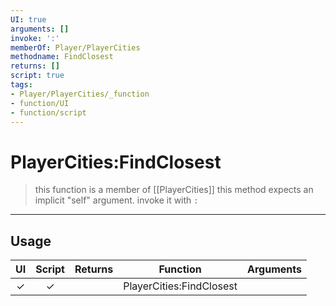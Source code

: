 ```yaml
---
UI: true
arguments: []
invoke: ':'
memberOf: Player/PlayerCities
methodname: FindClosest
returns: []
script: true
tags:
- Player/PlayerCities/_function
- function/UI
- function/script
---
```

# PlayerCities:FindClosest
> this function is a member of [[PlayerCities]]
> this method expects an implicit "self" argument. invoke it with `:`
-----
## Usage
|  UI | Script | Returns | Function | Arguments |
|:---:|:------:|-------:|:--------:|:---------|
|✓|✓||PlayerCities:FindClosest||
